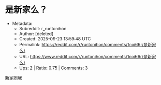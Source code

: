 # 是新家么？

- Metadata:
  - Subreddit: r_runtonihon
  - Author: [deleted]
  - Created: 2025-09-23 13:59:48 UTC
  - Permalink: https://reddit.com/r/runtonihon/comments/1noi66r/是新家么/
  - URL: https://www.reddit.com/r/runtonihon/comments/1noi66r/是新家么/
  - Ups: 2 | Ratio: 0.75 | Comments: 3


新家圈我

